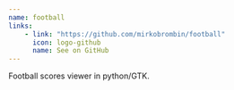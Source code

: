 ```yaml
---
name: football
links: 
    - link: "https://github.com/mirkobrombin/football"
      icon: logo-github
      name: See on GitHub
---
```

<p>Football scores viewer in python/GTK.</p>